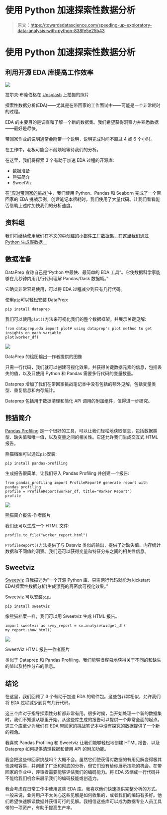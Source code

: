 # 使用 Python 加速探索性数据分析

> 原文：<https://towardsdatascience.com/speeding-up-exploratory-data-analysis-with-python-838fe5e25b43>

# 使用 Python 加速探索性数据分析

## 利用开源 EDA 库提高工作效率

![](img/51ad5965726ae0cae4689a162fd589a5.png)

拉尔夫·布隆伯格在 [Unsplash](https://unsplash.com/s/photos/race?utm_source=unsplash&utm_medium=referral&utm_content=creditCopyText) 上拍摄的照片

探索性数据分析(EDA)——尤其是在带回家的工作面试中——可能是一个非常耗时的过程。

EDA 的主要目的是调查和了解一个新的数据集。我们希望获得洞察力并熟悉数据——最好是尽快。

带回家作业的说明通常会附带一个说明，说明完成时间不超过 4 或 6 个小时。

在工作中，老板可能会不耐烦地等待我们的分析。

在这里，我们将探索 3 个有助于加速 EDA 过程的开源库:

*   数据准备
*   熊猫简介
*   SweetViz

在[“应对带回家的挑战”](/tackling-the-take-home-challenge-7c2148fb999e)中，我们使用 Python、Pandas 和 Seaborn 完成了一个带回家的 EDA 挑战示例。创建笔记本很耗时，我们使用了大量代码。让我们看看能否借助上述库加快我们的分析速度。

## 资料组

我们将继续使用我们在本文的[中创建的小部件工厂数据集，在这里我们通过 Python 生成假数据。](/generating-fake-data-with-python-c7a32c631b2a)

## 数据准备

DataPrep 宣称自己是“Python 中最快、最简单的 EDA 工具”。它使数据科学家能够在几秒钟内用几行代码理解 Pandas/Dask 数据帧。”

它确实非常容易使用，可以将 EDA 过程减少到只有几行代码。

使用`pip`可以轻松安装 DataPrep:

```
pip install dataprep
```

我们可以使用`plot()`方法来可视化我们的整个数据框架，并展示关键见解:

```
from dataprep.eda import plot# using dataprep's plot method to get insights on each variable
plot(worker_df)
```

![](img/32ceecb7888274daf7f6015651ba2f1d.png)

DataPrep 的绘图输出—作者提供的图像

只需一行代码，我们就可以创建可视化效果，并获得关键数据元素的信息，包括丢失的值，以及只使用 Python 和 Pandas 需要多行代码的变量数量。

Dataprep 增加了我们在带回家挑战笔记本中没有包括的额外见解，包括变量类型、重复信息和内存统计。

Dataprep 包括用于数据清理和简化 API 调用的附加组件，值得进一步研究。

## 熊猫简介

[Pandas Profiling](https://pandas-profiling.github.io/pandas-profiling/docs/master/index.html#pandas-profiling) 是一个很好的工具，可以让我们轻松地获取信息，包括数据类型、缺失值和唯一值，以及变量之间的相关性。它还允许我们生成交互式 HTML 报告。

熊猫档案可以通过`pip`安装:

```
pip install pandas-profiling
```

生成报告很简单。让我们导入 Pandas Profiling 并创建一个报告:

```
from pandas_profiling import ProfileReport# generate report with pandas profiling
profile = ProfileReport(worker_df, title='Worker Report')
profile
```

![](img/22bb2ce49e476b76af447ceb4af4ea27.png)

熊猫简介报告-作者图片

我们还可以生成一个 HTML 文件:

```
profile.to_file("worker_report.html")
```

`ProfileReport()`方法提供了与 Dataviz 类似的输出，提供了对缺失值、内存统计数据和不同值的洞察。我们还可以获得变量和特征分布之间的相关性信息。

## Sweetviz

[Sweetviz](https://github.com/fbdesignpro/sweetviz) 自我描述为“一个开源 Python 库，只需两行代码就能为 kickstart EDA(探索性数据分析)生成漂亮的高密度可视化效果。”

Sweetviz 可以安装`pip`。

```
pip install sweetviz
```

像熊猫档案一样，我们可以用 Sweetviz 生成 HTML 报告。

```
import sweetviz as svmy_report = sv.analyze(widget_df)
my_report.show_html()
```

![](img/c2cdb32ada21556194a2d757dabe3563.png)

SweetViz HTML 报告—作者图片

类似于 Dataprep 和 Pandas Profiling，我们能够很容易地获得关于不同的和缺失的值以及特性分布的信息。

## 结论

在这里，我们回顾了 3 个有助于加速 EDA 的软件包。这些包非常相似，允许我们将 EDA 过程减少到只有几行代码。

这三个库对于指导探索性分析都非常有用。很多时候，当开始处理一个新的数据集时，我们不知道从哪里开始。从这些库生成的报告可以提供一个非常全面的起点。这三个库至少为我们在 EDA 带回家的挑战笔记本中没有探究的数据提供了一个新的视角。

我喜欢 Pandas Profiling 和 Sweetviz 让我们能够轻松地创建 HTML 报告，以及 Dataprep 如何提供清理数据和使用 API 的附加功能。

我会把这些带回家挑战吗？大概不会。虽然它们使获得对数据的有用见解变得极其快速和容易，并创建了广泛和彻底的分析，但它们没有给你展示技能的机会。在带回家的作业中，评审者需要能够评估我们的编码能力。将 EDA 浓缩成一行代码并不能给我们机会来展示我们的编码技能或创造力。

我会考虑在日常工作中使用这些 EDA 库。我喜欢他们快速提供完整分析的方式。一般来说，业务用户不太关心这些见解是如何收集的，或者我们的编码有多好。他们希望快速解读数据并获得可行的见解。我相信这些库可以成为数据专业人员工具带的一项资产，有助于提高生产率。
